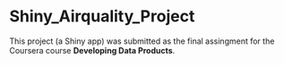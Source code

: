 # Shiny_Airquality_Project
This project (a Shiny app) was submitted as the final assingment for the Coursera course **Developing Data Products**.

